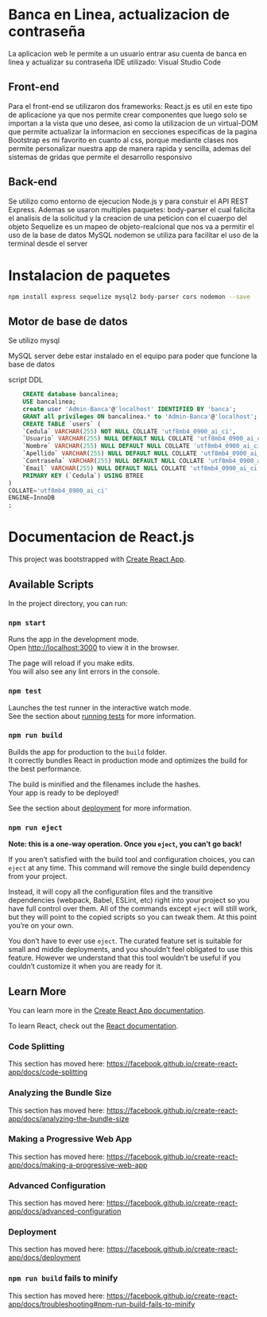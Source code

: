 
# Banca en Linea, actualizacion de contraseña

La aplicacion web le permite a un usuario entrar asu cuenta de banca en linea y actualizar su contraseña 
IDE utilizado: Visual Studio Code

## Front-end

Para el front-end se utilizaron dos frameworks:
React.js es util en este tipo de aplicacione ya que nos permite crear componentes que luego solo se importan a la vista que uno desee, asi como la utilizacion de un virtual-DOM que permite actualizar la informacion en secciones especificas de la pagina
Bootstrap es mi favorito en cuanto al css, porque mediante clases nos permite personalizar nuestra app de manera rapida y sencilla, ademas del sistemas de gridas que permite el desarrollo responsivo 

## Back-end

Se utilizo como entorno de ejecucion Node.js y para constuir el API REST Express.
Ademas se usaron multiples paquetes:
body-parser el cual falicita el analisis de la solicitud y la creacion de una peticion con el cuaerpo del objeto
Sequelize es un mapeo de objeto-realcional que nos va a permitir el uso de la base de datos MySQL
nodemon se utiliza para facilitar el uso de la terminal desde el server


# Instalacion de paquetes
```bash
npm install express sequelize mysql2 body-parser cors nodemon --save
```

## Motor de base de datos
Se utilizo mysql

MySQL server debe estar instalado en el equipo para poder que funcione la base de datos

script DDL 

```sql
    CREATE database bancalinea;
    USE bancalinea; 
    create user 'Admin-Banca'@'localhost' IDENTIFIED BY 'banca';
    GRANT all privileges ON bancalinea.* to 'Admin-Banca'@'localhost';
    CREATE TABLE `users` (
	`Cedula` VARCHAR(255) NOT NULL COLLATE 'utf8mb4_0900_ai_ci',
	`Usuario` VARCHAR(255) NULL DEFAULT NULL COLLATE 'utf8mb4_0900_ai_ci',
	`Nombre` VARCHAR(255) NULL DEFAULT NULL COLLATE 'utf8mb4_0900_ai_ci',
	`Apellido` VARCHAR(255) NULL DEFAULT NULL COLLATE 'utf8mb4_0900_ai_ci',
	`Contraseña` VARCHAR(255) NULL DEFAULT NULL COLLATE 'utf8mb4_0900_ai_ci',
	`Email` VARCHAR(255) NULL DEFAULT NULL COLLATE 'utf8mb4_0900_ai_ci',
	PRIMARY KEY (`Cedula`) USING BTREE
)
COLLATE='utf8mb4_0900_ai_ci'
ENGINE=InnoDB
;
```





# Documentacion de React.js

This project was bootstrapped with [Create React App](https://github.com/facebook/create-react-app).

## Available Scripts

In the project directory, you can run:

### `npm start`

Runs the app in the development mode.<br />
Open [http://localhost:3000](http://localhost:3000) to view it in the browser.

The page will reload if you make edits.<br />
You will also see any lint errors in the console.

### `npm test`

Launches the test runner in the interactive watch mode.<br />
See the section about [running tests](https://facebook.github.io/create-react-app/docs/running-tests) for more information.

### `npm run build`

Builds the app for production to the `build` folder.<br />
It correctly bundles React in production mode and optimizes the build for the best performance.

The build is minified and the filenames include the hashes.<br />
Your app is ready to be deployed!

See the section about [deployment](https://facebook.github.io/create-react-app/docs/deployment) for more information.

### `npm run eject`

**Note: this is a one-way operation. Once you `eject`, you can’t go back!**

If you aren’t satisfied with the build tool and configuration choices, you can `eject` at any time. This command will remove the single build dependency from your project.

Instead, it will copy all the configuration files and the transitive dependencies (webpack, Babel, ESLint, etc) right into your project so you have full control over them. All of the commands except `eject` will still work, but they will point to the copied scripts so you can tweak them. At this point you’re on your own.

You don’t have to ever use `eject`. The curated feature set is suitable for small and middle deployments, and you shouldn’t feel obligated to use this feature. However we understand that this tool wouldn’t be useful if you couldn’t customize it when you are ready for it.

## Learn More

You can learn more in the [Create React App documentation](https://facebook.github.io/create-react-app/docs/getting-started).

To learn React, check out the [React documentation](https://reactjs.org/).

### Code Splitting

This section has moved here: https://facebook.github.io/create-react-app/docs/code-splitting

### Analyzing the Bundle Size

This section has moved here: https://facebook.github.io/create-react-app/docs/analyzing-the-bundle-size

### Making a Progressive Web App

This section has moved here: https://facebook.github.io/create-react-app/docs/making-a-progressive-web-app

### Advanced Configuration

This section has moved here: https://facebook.github.io/create-react-app/docs/advanced-configuration

### Deployment

This section has moved here: https://facebook.github.io/create-react-app/docs/deployment

### `npm run build` fails to minify

This section has moved here: https://facebook.github.io/create-react-app/docs/troubleshooting#npm-run-build-fails-to-minify

